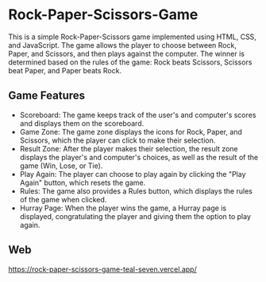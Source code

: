 # Rock-Paper-Scissors-Game

This is a simple Rock-Paper-Scissors game implemented using HTML, CSS, and JavaScript. The game allows the player to choose between Rock, Paper, and Scissors, and then plays against the computer. The winner is determined based on the rules of the game: Rock beats Scissors, Scissors beat Paper, and Paper beats Rock. 

## Game Features

- Scoreboard: The game keeps track of the user's and computer's scores and displays them on the scoreboard.
- Game Zone: The game zone displays the icons for Rock, Paper, and Scissors, which the player can click to make their selection.
- Result Zone: After the player makes their selection, the result zone displays the player's and computer's choices, as well as the result of the game (Win, Lose, or Tie).
- Play Again: The player can choose to play again by clicking the "Play Again" button, which resets the game.
- Rules: The game also provides a Rules button, which displays the rules of the game when clicked.
- Hurray Page: When the player wins the game, a Hurray page is displayed, congratulating the player and giving them the option to play again.

## Web
https://rock-paper-scissors-game-teal-seven.vercel.app/
